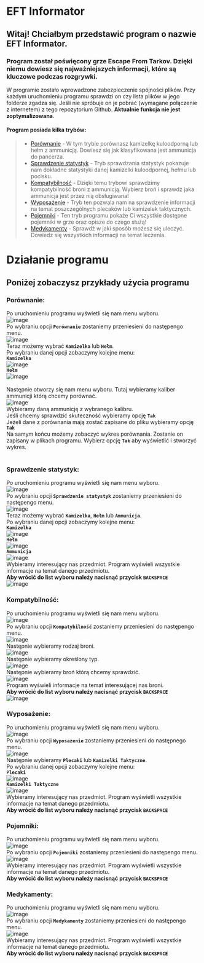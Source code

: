 # EFT Informator

## Witaj! Chciałbym przedstawić program o nazwie EFT Informator.

### Program został poświęcony grze Escape From Tarkov. Dzięki niemu dowiesz się najważniejszych informacji, które są kluczowe podczas rozgrywki.

W programie zostało wprowadzone zabezpieczenie spójności plików. Przy każdym uruchomieniu programu sprawdzi on czy lista plików w jego folderze zgadza się. Jeśli nie spróbuje on je pobrać (wymagane połączenie z internetem) z tego repozytorium Github. **Aktualnie funkcja nie jest zoptymalizowana**.

#### Program posiada kilka trybów:
> - [Porównanie](https://github.com/feymez/Projekt-Programowanie/blob/main/README.md#porownanie) - W tym trybie porównasz kamizelkę kuloodporną lub hełm z ammunicją. Dowiesz się jak klasyfikowana jest ammunicja do pancerza. <br>
> - [Sprawdzenie statystyk](https://github.com/feymez/Projekt-Programowanie/blob/main/README.md#sprawdzenie-statystyk) - Tryb sprawdzania statystyk pokazuje nam dokładne statystyki danej kamizelki kuloodpornej, hełmu lub pocisku. <br>
> - [Kompatybilność](https://github.com/feymez/Projekt-Programowanie/blob/main/README.md#kompatybilnosc) - Dzięki temu trybowi sprawdzimy kompatybilność broni z ammunicją. Wybierz broń i sprawdź jaka ammunicja jest przez nią obsługiwana! <br>
> - [Wyposażenie](https://github.com/feymez/Projekt-Programowanie/blob/main/README.md#wyposazenie) - Tryb ten pozwala nam na sprawdzenie informacji na temat poszczególnych plecaków lub kamizelek taktycznych. <br>
> - [Pojemniki](https://github.com/feymez/Projekt-Programowanie/blob/main/README.md#pojemniki) - Ten tryb programu pokaże Ci wszystkie dostępne pojemniki w grze oraz opisze do czego służą! <br>
> - [Medykamenty](https://github.com/feymez/Projekt-Programowanie/blob/main/README.md#medykamenty) - Sprawdź w jaki sposób możesz się uleczyć. Dowiedz się wszystkich informacji na temat leczenia. <br>

# Działanie programu

## Poniżej zobaczysz przykłady użycia programu

### Porównanie:

Po uruchomieniu programu wyświetli się nam menu wyboru. <br>
![image](https://user-images.githubusercontent.com/85249187/213991965-d470c51b-c8b0-49fb-b808-fd5d1fd6d80e.png) <br>
Po wybraniu opcji **`Porównanie`** zostaniemy przeniesieni do następengo menu. <br>
![image](https://user-images.githubusercontent.com/85249187/212919040-4a59bc2e-9983-4224-ab4e-9c1d5d81a07a.png) <br>
Teraz możemy wybrać **`Kamizelka`** lub **`Hełm`**. <br>
Po wybraniu danej opcji zobaczymy kolejne menu: <br>
**`Kamizelka`** <br>
![image](https://user-images.githubusercontent.com/85249187/212920064-c39a1c4b-5843-41b0-a089-a8f459f2fde0.png) <br>
**`Hełm`** <br>
![image](https://user-images.githubusercontent.com/85249187/212920158-14c2f4b9-6175-4539-bfcc-fe73c01becdd.png) <br>
<br>
Następnie otworzy się nam menu wyboru. Tutaj wybieramy kaliber ammunicji którą chcemy porównać. <br>
![image](https://user-images.githubusercontent.com/85249187/212920227-0a24a5b4-d472-49b7-a291-59155d63e951.png) <br>
Wybieramy daną ammunicję z wybranego kalibru. <br>
Jeśli chcemy sprawdzić skuteczność wybieramy opcję **`Tak`** <br>
Jeżeli dane z porównania mają zostać zapisane do pliku wybieramy opcję **`Tak`** <br>
Na samym końcu możemy zobaczyć wykres porównania. Zostanie on zapisany w plikach programu. Wybierz opcję **`Tak`** aby wyświetlić i stworzyć wykres. <br>
<br>
### Sprawdzenie statystyk:

Po uruchomieniu programu wyświetli się nam menu wyboru. <br>
![image](https://user-images.githubusercontent.com/85249187/213991965-d470c51b-c8b0-49fb-b808-fd5d1fd6d80e.png) <br>
Po wybraniu opcji **`Sprawdzenie statystyk`** zostaniemy przeniesieni do następengo menu. <br>
![image](https://user-images.githubusercontent.com/85249187/212921022-66f741b9-0aa9-44bd-9a3e-1e3ad698cb12.png) <br>
Teraz możemy wybrać **`Kamizelka`**, **`Hełm`** lub **`Ammunicja`**. <br>
Po wybraniu danej opcji zobaczymy kolejne menu: <br>
**`Kamizelka`** <br>
![image](https://user-images.githubusercontent.com/85249187/212920064-c39a1c4b-5843-41b0-a089-a8f459f2fde0.png) <br>
**`Hełm`** <br>
![image](https://user-images.githubusercontent.com/85249187/212920158-14c2f4b9-6175-4539-bfcc-fe73c01becdd.png) <br>
**`Ammunicja`** <br>
![image](https://user-images.githubusercontent.com/85249187/212921374-2146d87d-0b50-4a6a-a24f-35d0ad56ac75.png) <br>
Wybieramy interesujący nas przedmiot. Program wyświeli wszystkie informacje na temat danego przedmiotu. <br>
**Aby wrócić do list wyboru należy nacisnąć przycisk `BACKSPACE`** <br>
![image](https://user-images.githubusercontent.com/85249187/212921628-415b7aa1-3b5e-47e4-bceb-93940a6c6242.png) <br>

### Kompatybilność:
Po uruchomieniu programu wyświetli się nam menu wyboru. <br>
![image](https://user-images.githubusercontent.com/85249187/213991965-d470c51b-c8b0-49fb-b808-fd5d1fd6d80e.png) <br>
Po wybraniu opcji **`Kompatybilność`** zostaniemy przeniesieni do następengo menu. <br>
![image](https://user-images.githubusercontent.com/85249187/212922399-db44643e-4745-478e-bf6e-7121fd067fc9.png) <br>
Następnie wybieramy rodzaj broni. <br>
![image](https://user-images.githubusercontent.com/85249187/212922479-f70664fb-0e52-46fe-84ca-d346be06202b.png) <br>
Następnie wybieramy określony typ. <br>
![image](https://user-images.githubusercontent.com/85249187/212922638-9a8b18ec-5bb9-425f-bf99-296655f4d90f.png) <br>
Następnie wybieramy broń którą chcemy sprawdzić. <br>
![image](https://user-images.githubusercontent.com/85249187/212922746-47adbcf0-ed63-457e-9f8e-2b096315bbdb.png) <br>
Program wyświeli informacje na temat interesującej nas broni. <br>
**Aby wrócić do list wyboru należy nacisnąć przycisk `BACKSPACE`** <br>
![image](https://user-images.githubusercontent.com/85249187/212923225-8e9be156-e75e-4f7e-a743-1bd262ab7e46.png) <br>

### Wyposażenie:
Po uruchomieniu programu wyświetli się nam menu wyboru. <br>
![image](https://user-images.githubusercontent.com/85249187/213991965-d470c51b-c8b0-49fb-b808-fd5d1fd6d80e.png) <br>
Po wybraniu opcji **`Wyposażenie`** zostaniemy przeniesieni do następnego menu. <br>
![image](https://user-images.githubusercontent.com/85249187/214078946-8aa41119-b719-4e17-9323-1188392bbb08.png) <br>
Następnie wybieramy **`Plecaki`** lub **`Kamizelki Taktyczne`**. <br>
Po wybraniu danej opcji zobaczymy kolejne menu: <br>
**`Plecaki`** <br>
![image](https://user-images.githubusercontent.com/85249187/214079040-fba99ffc-af5c-46f0-92b0-d63519b3c5f1.png) <br>
**`Kamizelki Taktyczne`** <br>
![image](https://user-images.githubusercontent.com/85249187/214079094-66f88394-d7b9-4b33-906d-e8c947657220.png) <br>
Wybieramy interesujący nas przedmiot. Program wyświetli wszystkie informacje na temat danego przedmiotu. <br>
**Aby wrócić do list wyboru należy nacisnąć przycisk `BACKSPACE`** <br>

### Pojemniki:
Po uruchomieniu programu wyświetli się nam menu wyboru. <br>
![image](https://user-images.githubusercontent.com/85249187/213991965-d470c51b-c8b0-49fb-b808-fd5d1fd6d80e.png) <br>
Po wybraniu opcji **`Pojemniki`** zostaniemy przeniesieni do następengo menu. <br>
![image](https://user-images.githubusercontent.com/85249187/214079729-1e821e69-f9a9-4644-9575-2e3dcbf79c6f.png) <br>
Wybieramy interesujący nas przedmiot. Program wyświetli wszystkie informacje na temat danego przedmiotu. <br>
**Aby wrócić do list wyboru należy nacisnąć przycisk `BACKSPACE`** <br>

### Medykamenty:
Po uruchomieniu programu wyświetli się nam menu wyboru. <br>
![image](https://user-images.githubusercontent.com/85249187/213991965-d470c51b-c8b0-49fb-b808-fd5d1fd6d80e.png) <br>
Po wybraniu opcji **`Medykamenty`** zostaniemy przeniesieni do następengo menu. <br>
![image](https://user-images.githubusercontent.com/85249187/214113981-7016fdc2-ca81-4393-a220-e966329b734e.png) <br>
Wybieramy interesujący nas przedmiot. Program wyświetli wszystkie informacje na temat danego przedmiotu. <br>
**Aby wrócić do list wyboru należy nacisnąć przycisk `BACKSPACE`** <br>
